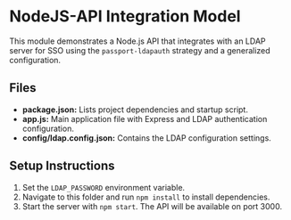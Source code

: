 # NodeJS-API Integration Model

This module demonstrates a Node.js API that integrates with an LDAP server for SSO using the `passport-ldapauth` strategy and a generalized configuration.

## Files
- **package.json:** Lists project dependencies and startup script.
- **app.js:** Main application file with Express and LDAP authentication configuration.
- **config/ldap.config.json:** Contains the LDAP configuration settings.

## Setup Instructions
1. Set the `LDAP_PASSWORD` environment variable.
2. Navigate to this folder and run `npm install` to install dependencies.
3. Start the server with `npm start`. The API will be available on port 3000.
